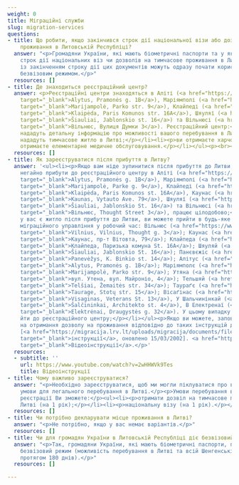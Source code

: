 ```yaml
---
weight: 0
title: Міграційні служби
slug: migration-services
questions:
- title: Що робити, якщо закінчився строк дії національної візи або дозволу на тимчасове
    проживання в Литовській Республіці?
  answer: "<p>Громадяни України, які мають біометричні паспорти та у яких закінчується
    строк дії національних віз чи дозволів на тимчасове проживання в Литовській Республіці,
    із закінченням строку дії цих документів можуть одразу почати користуватися 90-денним
    безвізовим режимом.</p>"
  resources: []
- title: Де знаходиться реєстраційний центр?
  answer: <p>Реєстраційні центри знаходяться в Аліті (<a href="https://www.google.com/maps/place/Pramon%C4%97s+g.+1b,+Alytus+62323/@54.421532,24.0185523,17z/data=!3m1!4b1!4m5!3m4!1s0x46e0b41bcf1f7ed5:0x76bc5b57b999fde1!8m2!3d54.421532!4d24.020741"
    target="_blank">Alytus, Pramonės g. 1B</a>), Маріямполі (<a href="https://www.google.com/maps/place/Parko+g.+9,+Marijampol%C4%97+68218/@54.5728225,23.3579025,17z/data=!3m1!4b1!4m5!3m4!1s0x46e12a38b07379f5:0x791b3d5d99f340c1!8m2!3d54.5728225!4d23.3600912"
    target="_blank">Marijampolė, Parko str. 9</a>), Клайпеді (<a href="https://www.google.com/maps/place/Pary%C5%BEiaus+Komunos+g.+16A,+Klaip%C4%97da+91166/@55.7007622,21.1550866,17z/data=!3m1!4b1!4m5!3m4!1s0x46e4dc0e64993137:0xccc54293a6335f3e!8m2!3d55.7007622!4d21.1572753"
    target="_blank">Klaipėda, Paris Komunos str. 16A</a>), Шяуляї (<a href="https://www.google.com/maps/place/J.+Jablonskio+g.+16,+%C5%A0iauliai+78162/@55.9202119,23.2805633,17z/data=!3m1!4b1!4m5!3m4!1s0x46e5e3a7aed35ceb:0xefa94efb28280b5a!8m2!3d55.9202119!4d23.282752"
    target="_blank">Šiauliai, Jablonskio st. 16</a>) та Вільнюсі (<a href="https://www.google.com/maps/place/Minties+g.+3,+Vilnius+08233/@54.7062024,25.2968471,17z/data=!3m1!4b1!4m5!3m4!1s0x46dd96a574a9fd2f:0xe623d79f393ab79a!8m2!3d54.7062024!4d25.2990358"
    target="_blank">Вільнюс, Вулиця Думки 3</a>). Реєстраційний центр:</p><ul><li><p>вам
    нададуть детальну інформацію про можливості вашого перебування в Литві;</p></li><li><p>вам
    нададуть тимчасове житло в Литві;</p></li><li><p>ви отримаєте харчові пайки, ви
    отримаєте елементарне медичне обслуговування.</p></li></ul><p><br></p>
  resources: []
- title: Як зареєструватися після прибуття в Литву?
  answer: '<ul><li><p>Якщо вам ніде зупинитися після прибуття до Литви, ви повинні
    негайно прибути до реєстраційного центру в Аліті (<a href="https://www.google.com/maps/place/Pramon%C4%97s+g.+1b,+Alytus+62323/data=!4m2!3m1!1s0x46e0b41bcf1f7ed5:0x76bc5b57b999fde1?sa=X&amp;ved=2ahUKEwjC_5KfvND2AhXMxIsKHbPgBBgQ8gF6BAggEAE"
    target="_blank">Alytus, Pramonės g. 1B</a>), Маріямполі (<a href="https://www.google.com/maps/place/Parko+g.+9,+Marijampol%C4%97+68218/@54.5728256,23.3579025,17z/data=!3m1!4b1!4m5!3m4!1s0x46e12a38b07379f5:0x791b3d5d99f340c1!8m2!3d54.5728225!4d23.3600912"
    target="_blank">Marijampolė, Parke g. 9</a>), Клайпеді (<a href="https://www.google.com/maps/place/Pary%C5%BEiaus+Komunos+g.+16A,+Klaip%C4%97da+91166/@55.7007652,21.1550866,17z/data=!3m1!4b1!4m5!3m4!1s0x46e4dc0e64993137:0xccc54293a6335f3e!8m2!3d55.7007622!4d21.1572753"
    target="_blank">Klaipėda, Paris Komunos st. 16A</a>), Каунас (<a href="https://www.google.com/maps/place/Vytauto+pr.+79,+Kaunas+44321/@54.8949898,23.9224056,17z/data=!3m1!4b1!4m5!3m4!1s0x46e722775f376ffd:0x942f9d96c4a750ea!8m2!3d54.8949898!4d23.9245943"
    target="_blank">Kaunas, Vytauto Ave. 79</a>), Шяуляї (<a href="https://www.google.com/maps/place/J.+Jablonskio+g.+16,+%C5%A0iauliai+78162/@55.9202149,23.2805633,17z/data=!3m1!4b1!4m5!3m4!1s0x46e5e3a7aed35ceb:0xefa94efb28280b5a!8m2!3d55.9202119!4d23.282752"
    target="_blank">Šiauliai, Jablonskio St. 16</a>) та Вільнюсі (<a href="https://www.google.com/maps/place/Minties+g.+3,+Vilnius+08233/@54.7062055,25.2968471,17z/data=!3m1!4b1!4m5!3m4!1s0x46dd96a574a9fd2f:0xe623d79f393ab79a!8m2!3d54.7062024!4d25.2990358"
    target="_blank">Вільнюс, Thought Street 3</a>), працює цілодобово;</p></li></ul><ul><li><p>Якщо
    у вас є житло після прибуття до Литви, ви можете прийти в будь-яке відділення
    міграційного управління у робочий час: Вільнюс (<a href="https://www.google.com/maps/place/Minties+g.+3,+Vilnius+08233/@54.7062024,25.2968471,17z/data=!3m1!4b1!4m5!3m4!1s0x46dd96a574a9fd2f:0xe623d79f393ab79a!8m2!3d54.7062024!4d25.2990358"
    target="_blank">Vilnius, Vilnius, Thought g. 3</a>); Каунас (<a href="https://www.google.com/maps/place/Vytauto+pr.+79,+Kaunas+44321/@54.8949898,23.9224056,17z/data=!4m5!3m4!1s0x46e722775f376ffd:0x942f9d96c4a750ea!8m2!3d54.8949898!4d23.9245943"
    target="_blank">Каунас, пр-т Вітовта, 79</a>); Клайпеда (<a href="https://www.google.com/maps/place/Pary%C5%BEiaus+Komunos+g.+16A,+Klaip%C4%97da+91166/@55.7007622,21.1550866,17z/data=!3m1!4b1!4m5!3m4!1s0x46e4dc0e64993137:0xccc54293a6335f3e!8m2!3d55.7007622!4d21.1572753"
    target="_blank">Клайпеда, Паризька комуна St. 16A</a>); Шяуляй (<a href="https://www.google.com/maps/place/J.+Jablonskio+g.+16,+%C5%A0iauliai+78162/@55.9202119,23.2805633,17z/data=!3m1!4b1!4m5!3m4!1s0x46e5e3a7aed35ceb:0xefa94efb28280b5a!8m2!3d55.9202119!4d23.282752"
    target="_blank">Šiauliai, Jablonskio St. 16</a>); Панєвєжіс (<a href="https://www.google.com/maps/place/K.+Binkio+g.+14,+Panev%C4%97%C5%BEys+35149/@55.73527,24.3419875,17z/data=!3m1!4b1!4m5!3m4!1s0x46e631f66563fb1b:0x59a82dd153ea71fd!8m2!3d55.73527!4d24.3441762"
    target="_blank">Panevėžys, K. Binkio st. 14</a>); Алітус (<a href="https://www.google.com/maps/place/Pramon%C4%97s+g.+1b,+Alytus+62323/@54.421532,24.0185523,17z/data=!3m1!4b1!4m5!3m4!1s0x46e0b41bcf1f7ed5:0x76bc5b57b999fde1!8m2!3d54.421532!4d24.020741"
    target="_blank">Alytus, Pramonės g. 1B</a>); Маріямполє (<a href="https://www.google.com/maps/place/Parko+g.+9,+Marijampol%C4%97+68218/@54.5728225,23.3579025,17z/data=!3m1!4b1!4m5!3m4!1s0x46e12a38b07379f5:0x791b3d5d99f340c1!8m2!3d54.5728225!4d23.3600912"
    target="_blank">Marijampolė, Parko str. 9</a>); Утяна (<a href="https://www.google.com/maps/place/Maironio+g.+4,+Utena+28241/@55.4976629,25.5989422,17z/data=!3m1!4b1!4m5!3m4!1s0x46dd57e6a8a8064b:0x81ba85519977eecf!8m2!3d55.4976629!4d25.6011309"
    target="_blank">вул. Утена, вул. Майроніо, 4</a>); Тельшяй (<a href="https://www.google.com/maps/place/%C5%BDemait%C4%97s+g.+34,+Tel%C5%A1iai+87102/@55.9881491,22.2373316,17z/data=!3m1!4b1!4m5!3m4!1s0x46e59f812de6041f:0x4b21c9c5579ac810!8m2!3d55.9881491!4d22.2395203"
    target="_blank">Telšiai, Žemaitės str. 34</a>); Таураґє (<a href="https://www.google.com/maps/place/Stoties+g.+15,+Taurag%C4%97+72263/@55.2472402,22.2851834,17z/data=!3m1!4b1!4m5!3m4!1s0x46e43e0d982b51e9:0xf4975bb3eef0780!8m2!3d55.2472402!4d22.2873721"
    target="_blank">Taurage, Stotų str. 15</a>); Вісаґінас (<a href="https://www.google.com/maps/place/Veteran%C5%B3+g.+13,+Visaginas+31114/@55.5999928,26.4344618,17z/data=!3m1!4b1!4m5!3m4!1s0x46c2c9a21ef00233:0x60ad25c872584fa5!8m2!3d55.5999928!4d26.4366505"
    target="_blank">Visaginas, Veterans St. 13</a>), У Шальчинінкай (<a href="https://www.google.com/maps/place/Architekto+g.+4,+%C5%A0al%C4%8Dininkai+17116/@54.3086724,25.3840772,17z/data=!3m1!4b1!4m5!3m4!1s0x46ddd0b1642aeaf3:0x45de7ebe0633f8ac!8m2!3d54.3086724!4d25.3862659"
    target="_blank">Šalčininkai, Architekto st. 4</a>), В Електренаї (<a href="https://www.google.com/maps/place/Draugyst%C4%97s+g.+32,+Elektr%C4%97nai+26121/@54.7844349,24.6721949,17z/data=!3m1!4b1!4m5!3m4!1s0x46e767191a3eddb7:0x8953b234637e9af1!8m2!3d54.7844349!4d24.6743836"
    target="_blank">Elektrėnai, Draugystės g. 32</a>). У цьому випадку не обов''язково
    йти до реєстраційного центру;</p></li></ul><p>Якщо ви можете, заповніть онлайн-заявку
    на отримання дозволу на проживання відповідно до таких інструкцій до прибуття
    [<a href="https://migracija.lrv.lt/uploads/migracija/documents/files/Migris%20paskyros%20suk%C5%ABrimo%20ir%20LLG%20pra%C5%A1ymo%20pildymo%20atmintin%C4%97%20-%20savanoriams(3).pdf"
    target="_blank">інструкції</a>, оновлено 15/03/2002]. <a href="https://www.youtube.com/watch?v=2wHHWVk9Tes"
    target="_blank">Відеоінструкції</a>.</p>'
  resources:
  - subtitle: ''
    url: https://www.youtube.com/watch?v=2wHHWVk9Tes
    title: Відеоінструкції
- title: Чому важливо зареєструватися?
  answer: "<p>Необхідно зареєструватися, щоб ми могли піклуватися про вас і створювати
    умови для легального перебування в Литві.</p><p>Умови перебування в Литві. Після
    реєстрації Ви зможете:</p><ul><li><p>отримати дозвіл на тимчасове проживання в
    Литві (на 1 рік);</p></li><li><p>національну візу (на 1 рік).</p></li></ul>"
  resources: []
- title: Чи потрібно декларувати місце проживання в Литві?
  answer: "<p>Не потрібно, якщо у вас немає варіантів.</p>"
  resources: []
- title: Чи для громадян України в Литовській Республіці діє безвізовий режим?
  answer: "<p>Так, громадяни України, які мають біометричні паспорти, підпадають під
    безвізовий режим (можливість перебування в Литві та всій Шенгенській зоні 90 днів
    протягом 180 днів).</p>"
  resources: []

---
```

